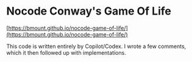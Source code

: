 # Nocode Conway's Game Of Life

[https://bmount.github.io/nocode-game-of-life/](https://bmount.github.io/nocode-game-of-life/)

This code is written entirely by Copilot/Codex. I wrote a few comments, which
it then followed up with implementations.
